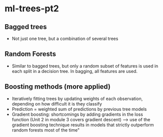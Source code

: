 # ml-trees-pt2

## Bagged trees 
- Not just one tree, but a combination of several trees 

## Random Forests 
- Similar to bagged trees, but only a random subset of features is used in each split in a decision tree. In bagging, all features are used.

## Boosting methods (more applied)
- Iteratively fitting trees by updating weights of each observation, depending on how difficult it is they classify
- Prediction = weighted sum of predictions by previous tree models
- Gradient boosting: shortcomings by adding gradients in the loss function (Unit 2 in module 3 covers gradient descent)
  --> use of the gradient boosting technique results in models that strictly outperform random forests most of the time"
